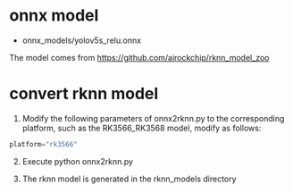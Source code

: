 # onnx model

* onnx_models/yolov5s_relu.onnx

The model comes from https://github.com/airockchip/rknn_model_zoo

# convert rknn model

1. Modify the following parameters of onnx2rknn.py to the corresponding platform, such as the RK3566_RK3568 model, modify as follows:

```python
platform="rk3566"
```

2. Execute python onnx2rknn.py

3. The rknn model is generated in the rknn_models directory